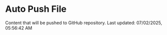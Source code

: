 # Auto Push File

Content that will be pushed to GitHub repository.
Last updated: 07/02/2025, 05:56:42 AM